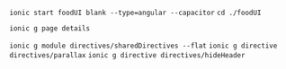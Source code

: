 `ionic start foodUI blank --type=angular --capacitor`
`cd ./foodUI`

`ionic g page details`

`ionic g module directives/sharedDirectives --flat`
`ionic g directive directives/parallax`
`ionic g directive directives/hideHeader`
